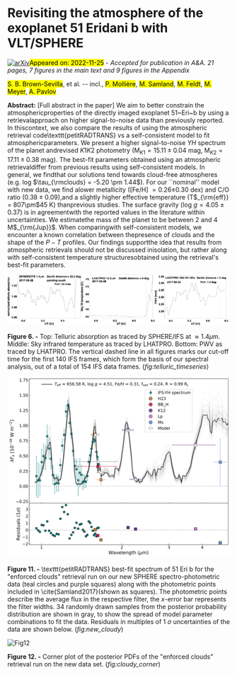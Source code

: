 <div class="macros" style="visibility:hidden;">
$\newcommand{\ensuremath}{}$
$\newcommand{\xspace}{}$
$\newcommand{\object}[1]{\texttt{#1}}$
$\newcommand{\farcs}{{.}''}$
$\newcommand{\farcm}{{.}'}$
$\newcommand{\arcsec}{''}$
$\newcommand{\arcmin}{'}$
$\newcommand{\ion}[2]{#1#2}$
$\newcommand{\textsc}[1]{\textrm{#1}}$
$\newcommand{\hl}[1]{\textrm{#1}}$
$\newcommand{\footnote}[1]{}$
$\newcommand{\SubItem}[1]{$
$    {\setlength\itemindent{15pt} \item[-] #1}$
$}$
$\newcommand{\arraystretch}{1.5}$
$\newcommand{\arraystretch}{1.5}$</div>

<div class="macros" style="visibility:hidden;">
$\newcommand{\ensuremath}{}$
$\newcommand{\xspace}{}$
$\newcommand{\object}[1]{\texttt{#1}}$
$\newcommand{\farcs}{{.}''}$
$\newcommand{\farcm}{{.}'}$
$\newcommand{\arcsec}{''}$
$\newcommand{\arcmin}{'}$
$\newcommand{\ion}[2]{#1#2}$
$\newcommand{\textsc}[1]{\textrm{#1}}$
$\newcommand{\hl}[1]{\textrm{#1}}$
$\newcommand{\footnote}[1]{}$
$\newcommand{\SubItem}[1]{$
$    {\setlength\itemindent{15pt} \item[-] #1}$
$}$
$\newcommand{\arraystretch}{1.5}$
$\newcommand{\arraystretch}{1.5}$</div>



<div id="title">

# Revisiting the atmosphere of the exoplanet 51 Eridani b with VLT/SPHERE

</div>
<div id="comments">

[![arXiv](https://img.shields.io/badge/arXiv-2211.14330-b31b1b.svg)](https://arxiv.org/abs/2211.14330)<mark>Appeared on: 2022-11-25</mark> - _Accepted for publication in A&A. 21 pages, 7 figures in the main text and 9 figures in the Appendix_

</div>
<div id="authors">

<mark><mark>S. B. Brown-Sevilla</mark></mark>, et al. -- incl., <mark><mark>P. Mollière</mark></mark>, <mark><mark>M. Samland</mark></mark>, <mark><mark>M. Feldt</mark></mark>, <mark><mark>M. Meyer</mark></mark>, <mark><mark>A. Pavlov</mark></mark>

</div>
<div id="abstract">

**Abstract:** [Full abstract in the paper] We aim to better constrain the atmosphericproperties of the directly imaged exoplanet 51~Eri~b by using a retrievalapproach on higher signal-to-noise data than previously reported. In thiscontext, we also compare the results of using the atmospheric retrieval code\texttt{petitRADTRANS} vs a self-consistent model to fit atmosphericparameters. We present a higher signal-to-noise $YH$ spectrum of the planet andrevised $K1K2$ photometry (M$_{K1} = 15.11 \pm 0.04$ mag, M$_{K2} = 17.11 \pm0.38$ mag). The best-fit parameters obtained using an atmospheric retrievaldiffer from previous results using self-consistent models. In general, we findthat our solutions tend towards cloud-free atmospheres (e.g. log $\tau_{\rmclouds} = -5.20 \pm 1.44$). For our ``nominal'' model with new data, we find alower metallicity ([Fe/H] $= 0.26\pm$0.30 dex) and C/O ratio ($0.38\pm0.09$),and a slightly higher effective temperature (T$_{\rm{eff}} = 807\pm$45 K) thanprevious studies. The surface gravity (log $g = 4.05\pm0.37$) is in agreementwith the reported values in the literature within uncertainties. We estimatethe mass of the planet to be between 2 and 4 M$_{\rm{Jup}}$. When comparingwith self-consistent models, we encounter a known correlation between thepresence of clouds and the shape of the $P-T$ profiles. Our findings supportthe idea that results from atmospheric retrievals should not be discussed inisolation, but rather along with self-consistent temperature structuresobtained using the retrieval's best-fit parameters.

</div>

<div id="div_fig1">

<img src="tmp_2211.14330/./figures/TelluricAbsportionIFS_1p4mu_20170928.png" alt="Fig6.1" width="33%"/><img src="tmp_2211.14330/./figures/SkyIRtemp_LHATPRO_20170928.png" alt="Fig6.2" width="33%"/><img src="tmp_2211.14330/./figures/PWV_LHATPRO_20170928.png" alt="Fig6.3" width="33%"/>

**Figure 6. -** Top: Telluric absorption as traced by SPHERE/IFS at $\approx 1.4\mu$m. Middle: Sky infrared temperature as traced by LHATPRO. Bottom: PWV as traced by LHATPRO.  The vertical dashed line in all figures marks our cut-off time for the first 140 IFS frames, which form the basis of our spectral analysis, out of a total of 154 IFS data frames. (*fig:telluric_timeseries*)

</div>
<div id="div_fig2">

<img src="tmp_2211.14330/./figures/spec_new_clouds.png" alt="Fig11" width="100%"/>

**Figure 11. -** \texttt{petitRADTRANS} best-fit spectrum of 51 Eri b for the "enforced clouds" retrieval run on our new SPHERE spectro-photometric data (teal circles and purple squares) along with the photometric points included in \cite{Samland2017}(shown as squares). The photometric points describe the average flux in the respective filter, the _x_-error bar represents the filter widths. 34 randomly drawn samples from the posterior probability distribution are shown in gray, to show the spread of model parameter combinations to fit the data. Residuals in multiples of 1 $\sigma$ uncertainties of the data are shown below. (*fig:new_cloudy*)

</div>
<div id="div_fig3">

<img src="tmp_2211.14330/./figures/corner_new_clouds.png" alt="Fig12" width="100%"/>

**Figure 12. -** Corner plot of the posterior PDFs of the "enforced clouds" retrieval run on the new data set. (*fig:cloudy_corner*)

</div>
